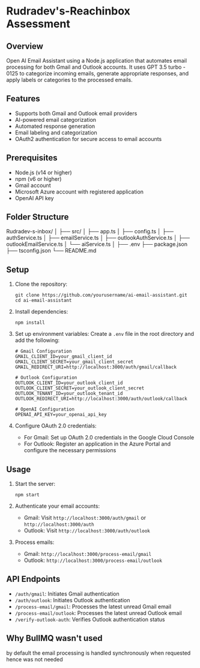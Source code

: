 # Rudradev's-Reachinbox Assessment

## Overview
Open AI Email Assistant using a Node.js application that automates email processing for both Gmail and Outlook accounts. It uses GPT 3.5 turbo - 0125 to categorize incoming emails, generate appropriate responses, and apply labels or categories to the processed emails.

## Features
- Supports both Gmail and Outlook email providers
- AI-powered email categorization
- Automated response generation
- Email labeling and categorization
- OAuth2 authentication for secure access to email accounts

## Prerequisites
- Node.js (v14 or higher)
- npm (v6 or higher)
- Gmail account 
- Microsoft Azure account with registered application 
- OpenAI API key 

## Folder Structure
Rudradev-s-inbox/
│
├── src/
│   ├── app.ts
│   ├── config.ts
│   ├── authService.ts
│   ├── emailService.ts
│   ├── outlookAuthService.ts
│   ├── outlookEmailService.ts
│   └── aiService.ts
│
├── .env
├── package.json
├── tsconfig.json
└── README.md

## Setup

1. Clone the repository:
   ```
   git clone https://github.com/yourusername/ai-email-assistant.git
   cd ai-email-assistant
   ```

2. Install dependencies:
   ```
   npm install
   ```

3. Set up environment variables:
   Create a `.env` file in the root directory and add the following:

   ```
   # Gmail Configuration
   GMAIL_CLIENT_ID=your_gmail_client_id
   GMAIL_CLIENT_SECRET=your_gmail_client_secret
   GMAIL_REDIRECT_URI=http://localhost:3000/auth/gmail/callback

   # Outlook Configuration
   OUTLOOK_CLIENT_ID=your_outlook_client_id
   OUTLOOK_CLIENT_SECRET=your_outlook_client_secret
   OUTLOOK_TENANT_ID=your_outlook_tenant_id
   OUTLOOK_REDIRECT_URI=http://localhost:3000/auth/outlook/callback

   # OpenAI Configuration
   OPENAI_API_KEY=your_openai_api_key
   ```

4. Configure OAuth 2.0 credentials:
   - For Gmail: Set up OAuth 2.0 credentials in the Google Cloud Console
   - For Outlook: Register an application in the Azure Portal and configure the necessary permissions

## Usage

1. Start the server:
   ```
   npm start
   ```

2. Authenticate your email accounts:
   - Gmail: Visit `http://localhost:3000/auth/gmail` or `http://localhost:3000/auth`
   - Outlook: Visit `http://localhost:3000/auth/outlook`

3. Process emails:
   - Gmail: `http://localhost:3000/process-email/gmail`
   - Outlook: `http://localhost:3000/process-email/outlook`

## API Endpoints

- `/auth/gmail`: Initiates Gmail authentication
- `/auth/outlook`: Initiates Outlook authentication
- `/process-email/gmail`: Processes the latest unread Gmail email
- `/process-email/outlook`: Processes the latest unread Outlook email
- `/verify-outlook-auth`: Verifies Outlook authentication status


## Why BullMQ wasn't used
by default the email processing is handled synchronously when requested hence was not needed
